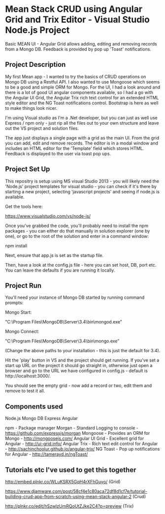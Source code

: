# Mean Stack CRUD using Angular Grid and Trix Editor - Visual Studio Node.js Project

Basic MEAN UI - Angular Grid allows adding, editing and removing records from a Mongo DB. Feedback is provided by pop up 'Toast' notifications.



## Project Description




My first Mean app - I wanted to try the basics of CRUD operations on Mongo DB using a Restful API. I also wanted to use Mongoose which seems to be a good and simple ORM for Mongo.
For the UI, I had a look around and there is a lot of good UI angular components available, so I had a go with the Angular UI Grid, the Angular Trix rich text control for an extended HTML style editor
and the NG Toast notifications control. Bootstrap is here as well to make things look nicer.

I'm using Visual studio as I'm a .Net developer, but you can just as well use Express / npm only - just rip all the files out to your own structure and leave out the VS project and solution files.
 
The app just displays a single page with a grid as the main UI. From the grid you can add, edit and remove records. The editor is in a modal window and includes an HTML editor for the 'Template' field 
which stores HTML. Feedback is displayed to the user via toast pop ups.



## Project Set Up

This repositry is setup using MS visual Studio 2013 - you will likely need the 'Node.js' project templates for visual studio - you can check if it's there by starting a new project, 
selecting 'javascript projects' and seeing if node.js is available.

Get the tools here:

https://www.visualstudio.com/vs/node-js/


Once you've grabbed the code, you'll probably need to install the npm packages - you can either do that manually in solution explorer (one by one), or go to the root of the solution and enter  in 
a command window:

npm install



Next, ensure that app.js is set as the startup file.

Then, have a look at the config.js file - here you can set host, DB, port etc. You can leave the defaults if you are running it locally.


## Project Run

You'll need your instance of Mongo DB started by running command prompts:

Mongo Start:

"C:\Program Files\MongoDB\Server\3.4\bin\mongod.exe"

Mongo Connect:

"C:\Program Files\MongoDB\Server\3.4\bin\mongo.exe"

(Change the above paths to your installation - this is just the default for 3.4).


Hit the 'play' button in VS and the project should get running. If you've set a start up URL on the project it should go straight in, otherwise just open a browser and 
go to the URL we have configured in config.js - default is http://localhost:3000/.

You should see the empty grid - now add a record or two, edit them and remove to test it all.




## Components used


Node.js
Mongo DB
Express
Angular

npm - Package manager 
Morgan - Standard Logging to console - https://github.com/expressjs/morgan
Mongoose - Provides an ORM for Mongo - http://mongoosejs.com/
Angular UI Grid - Excellent grid for Angular - http://ui-grid.info/
Angular Trix - Rich text edit control for Angular - http://sachinchoolur.github.io/angular-trix/
NG Toast - Pop up notifications for Angular - http://tamerayd.in/ngToast/




## Tutorials etc I've used to get this together

http://embed.plnkr.co/WLuKSRX5GqH4rXFhGuyo/ (Grid)

https://www.djamware.com/post/58cf4e1c80aca72df8d1cf7e/tutorial-building-crud-app-from-scratch-using-mean-stack-angular-2 (Crud)

http://plnkr.co/edit/hSzwlzUmRQoUtZJke2C4?p=preview (Trix)

